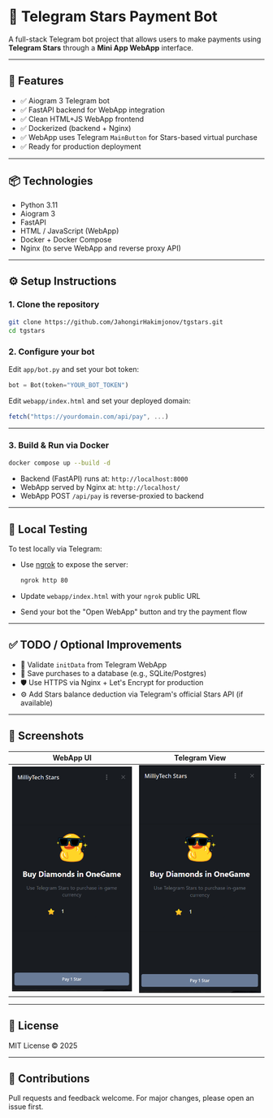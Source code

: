 # 💫 Telegram Stars Payment Bot

A full-stack Telegram bot project that allows users to make payments using **Telegram Stars** through a **Mini App WebApp** interface.

---

## 🚀 Features

- ✅ Aiogram 3 Telegram bot
- ✅ FastAPI backend for WebApp integration
- ✅ Clean HTML+JS WebApp frontend
- ✅ Dockerized (backend + Nginx)
- ✅ WebApp uses Telegram `MainButton` for Stars-based virtual purchase
- ✅ Ready for production deployment

---

## 📦 Technologies

- Python 3.11
- Aiogram 3
- FastAPI
- HTML / JavaScript (WebApp)
- Docker + Docker Compose
- Nginx (to serve WebApp and reverse proxy API)

---


## ⚙️ Setup Instructions

### 1. Clone the repository

```bash
git clone https://github.com/JahongirHakimjonov/tgstars.git
cd tgstars
````

### 2. Configure your bot

Edit `app/bot.py` and set your bot token:

```python
bot = Bot(token="YOUR_BOT_TOKEN")
```

Edit `webapp/index.html` and set your deployed domain:

```js
fetch("https://yourdomain.com/api/pay", ...)
```

---

### 3. Build & Run via Docker

```bash
docker compose up --build -d
```

* Backend (FastAPI) runs at: `http://localhost:8000`
* WebApp served by Nginx at: `http://localhost/`
* WebApp POST `/api/pay` is reverse-proxied to backend

---

## 🧪 Local Testing

To test locally via Telegram:

* Use [ngrok](https://ngrok.com/) to expose the server:

  ```bash
  ngrok http 80
  ```
* Update `webapp/index.html` with your `ngrok` public URL
* Send your bot the "Open WebApp" button and try the payment flow

---

## ✅ TODO / Optional Improvements

* 🔐 Validate `initData` from Telegram WebApp
* 🧾 Save purchases to a database (e.g., SQLite/Postgres)
* 🛡️ Use HTTPS via Nginx + Let's Encrypt for production
* ⚙️ Add Stars balance deduction via Telegram's official Stars API (if available)

---

## 📸 Screenshots

| WebApp UI           | Telegram View                         |
|---------------------| ------------------------------------- |
| ![WebApp](src/web/img.png) | ![Telegram](src/web/img.png) |

---

## 📄 License

MIT License © 2025

---

## 🤝 Contributions

Pull requests and feedback welcome. For major changes, please open an issue first.